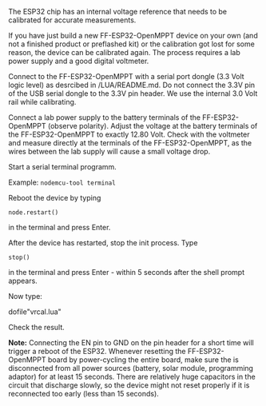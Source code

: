 The ESP32 chip has an internal voltage reference that needs to be calibrated for accurate measurements. 

If you have just build a new FF-ESP32-OpenMPPT device on your own (and not a finished product or preflashed kit) or the calibration got lost for some reason, the device can be calibrated again. The process requires a lab power supply and a good digital voltmeter.

Connect to the FF-ESP32-OpenMPPT with a serial port dongle (3.3 Volt logic level) as
desrcibed in /LUA/README.md. Do not connect the 3.3V pin of the USB serial dongle to the 3.3V pin header.
We use the internal 3.0 Volt rail while calibrating.

Connect a lab power supply to the battery terminals of the FF-ESP32-OpenMPPT (observe polarity). Adjust the voltage at the battery terminals of the FF-ESP32-OpenMPPT to exactly 12.80 Volt. Check with the voltmeter and measure directly at the terminals of the FF-ESP32-OpenMPPT, as the wires between the lab supply will cause a small voltage drop.

Start a serial terminal programm. 

Example:
`nodemcu-tool terminal`

Reboot the device by typing

`node.restart()`

in the terminal and press Enter.

After the device has restarted, stop the init process. Type 

`stop()`

in the terminal and press Enter - within 5 seconds after the shell prompt appears.

Now type:

dofile"vrcal.lua"

Check the result.


**Note:** Connecting the EN pin to GND on the pin header for a short time will trigger a reboot of the ESP32. Whenever resetting the FF-ESP32-OpenMPPT board by power-cycling the entire board, make sure the is disconnected from all power sources (battery, solar module, programming adaptor) for at least 15 seconds. There are relatively huge capacitors in the circuit that discharge slowly, so the device might not reset properly if it is reconnected too early (less than 15 seconds).

